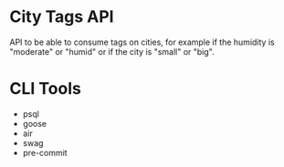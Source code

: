 # City Tags API

API to be able to consume tags on cities, for example if the humidity is "moderate" or "humid" or if the city is "small" or "big".

# CLI Tools

- psql
- goose
- air
- swag
- pre-commit
